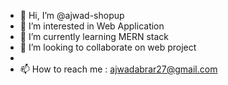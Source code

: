- 👋 Hi, I’m @ajwad-shopup
- 👀 I’m interested in Web Application
- 🌱 I’m currently learning MERN stack
- 💞️ I’m looking to collaborate on web project
- 
- 📫 How to reach me : ajwadabrar27@gmail.com

<!---
ajwad-shopup/ajwad-shopup is a ✨ special ✨ repository because its `README.md` (this file) appears on your GitHub profile.
You can click the Preview link to take a look at your changes.
--->
